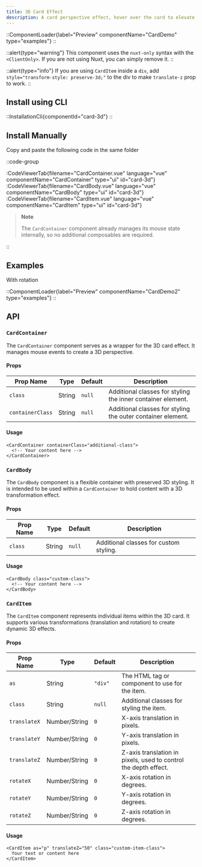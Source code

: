 ```yaml
---
title: 3D Card Effect
description: A card perspective effect, hover over the card to elevate card elements.
---
```


::ComponentLoader{label="Preview" componentName="CardDemo" type="examples"}
::

::alert{type="warning"}
This component uses the `nuxt-only` syntax with the `<ClientOnly>`. If you are not using Nuxt, you can simply remove it.
::

::alert{type="info"}
If you are using `CardItem` inside a `div`, add `style="transform-style: preserve-3d;"` to the div to make `translate-z` prop to work.
::

## Install using CLI

::InstallationCli{componentId="card-3d"}
::

## Install Manually

Copy and paste the following code in the same folder

::code-group

:CodeViewerTab{filename="CardContainer.vue" language="vue" componentName="CardContainer" type="ui" id="card-3d"}
:CodeViewerTab{filename="CardBody.vue" language="vue" componentName="CardBody" type="ui" id="card-3d"}
:CodeViewerTab{filename="CardItem.vue" language="vue" componentName="CardItem" type="ui" id="card-3d"}

> **Note**
>
> The `CardContainer` component already manages its mouse state internally, so no additional composables are required.

::

## Examples

With rotation

::ComponentLoader{label="Preview" componentName="CardDemo2" type="examples"}
::

## API

### `CardContainer`

The `CardContainer` component serves as a wrapper for the 3D card effect. It manages mouse events to create a 3D perspective.

#### Props

| Prop Name        | Type   | Default | Description                                                 |
| ---------------- | ------ | ------- | ----------------------------------------------------------- |
| `class`          | String | `null`  | Additional classes for styling the inner container element. |
| `containerClass` | String | `null`  | Additional classes for styling the outer container element. |

#### Usage

```vue [MyCardComponent.vue]
<CardContainer containerClass="additional-class">
  <!-- Your content here -->
</CardContainer>
```

### `CardBody`

The `CardBody` component is a flexible container with preserved 3D styling. It is intended to be used within a `CardContainer` to hold content with a 3D transformation effect.

#### Props

| Prop Name | Type   | Default | Description                            |
| --------- | ------ | ------- | -------------------------------------- |
| `class`   | String | `null`  | Additional classes for custom styling. |

#### Usage

```vue [MyCardComponent.vue]
<CardBody class="custom-class">
  <!-- Your content here -->
</CardBody>
```

### `CardItem`

The `CardItem` component represents individual items within the 3D card. It supports various transformations (translation and rotation) to create dynamic 3D effects.

#### Props

| Prop Name    | Type          | Default | Description                                                     |
| ------------ | ------------- | ------- | --------------------------------------------------------------- |
| `as`         | String        | `"div"` | The HTML tag or component to use for the item.                  |
| `class`      | String        | `null`  | Additional classes for styling the item.                        |
| `translateX` | Number/String | `0`     | X-axis translation in pixels.                                   |
| `translateY` | Number/String | `0`     | Y-axis translation in pixels.                                   |
| `translateZ` | Number/String | `0`     | Z-axis translation in pixels, used to control the depth effect. |
| `rotateX`    | Number/String | `0`     | X-axis rotation in degrees.                                     |
| `rotateY`    | Number/String | `0`     | Y-axis rotation in degrees.                                     |
| `rotateZ`    | Number/String | `0`     | Z-axis rotation in degrees.                                     |

#### Usage

```vue [MyCardComponent.vue]
<CardItem as="p" translateZ="50" class="custom-item-class">
  Your text or content here
</CardItem>
```
